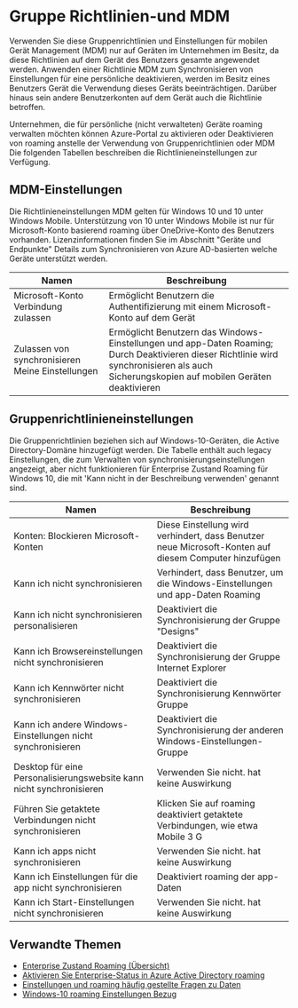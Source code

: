 <properties
    pageTitle="Gruppieren von Richtlinien-und MDM | Microsoft Azure"
    description="Informationen zum Gruppenrichtlinien und Mobilgerät Management (MDM)-Einstellungen, die auf Geräten im Unternehmen im Besitz verwendet werden soll. Diese Richtlinien werden auf dem Gerät des Benutzers gesamte angewendet."
    services="active-directory"
    keywords="Was sind Gruppe Richtlinie und MDM-Einstellungen für Enterprise Zustand Roaming, Enterprise Zustand Roaming, Windows Cloud"
    documentationCenter=""
    authors="femila"
    manager="swadhwa"
    editor="curtand"/>

<tags
    ms.service="active-directory"  
    ms.workload="identity"
    ms.tgt_pltfrm="na"
    ms.devlang="na"
    ms.topic="article"
    ms.date="09/27/2016"
    ms.author="femila"/>

# <a name="group-policy-and-mdm-settings"></a>Gruppe Richtlinien-und MDM

Verwenden Sie diese Gruppenrichtlinien und Einstellungen für mobilen Gerät Management (MDM) nur auf Geräten im Unternehmen im Besitz, da diese Richtlinien auf dem Gerät des Benutzers gesamte angewendet werden. Anwenden einer Richtlinie MDM zum Synchronisieren von Einstellungen für eine persönliche deaktivieren, werden im Besitz eines Benutzers Gerät die Verwendung dieses Geräts beeinträchtigen. Darüber hinaus sein andere Benutzerkonten auf dem Gerät auch die Richtlinie betroffen.

Unternehmen, die für persönliche (nicht verwalteten) Geräte roaming verwalten möchten können Azure-Portal zu aktivieren oder Deaktivieren von roaming anstelle der Verwendung von Gruppenrichtlinien oder MDM
Die folgenden Tabellen beschreiben die Richtlinieneinstellungen zur Verfügung.

## <a name="mdm-settings"></a>MDM-Einstellungen
Die Richtlinieneinstellungen MDM gelten für Windows 10 und 10 unter Windows Mobile.  Unterstützung von 10 unter Windows Mobile ist nur für Microsoft-Konto basierend roaming über OneDrive-Konto des Benutzers vorhanden.  Lizenzinformationen finden Sie im Abschnitt "Geräte und Endpunkte" Details zum Synchronisieren von Azure AD-basierten welche Geräte unterstützt werden.

| Namen                               | Beschreibung                                                          |
|------------------------------------|----------------------------------------------------------------------|
| Microsoft-Konto Verbindung zulassen | Ermöglicht Benutzern die Authentifizierung mit einem Microsoft-Konto auf dem Gerät |
| Zulassen von synchronisieren Meine Einstellungen             | Ermöglicht Benutzern das Windows-Einstellungen und app-Daten Roaming; Durch Deaktivieren dieser Richtlinie wird synchronisieren als auch Sicherungskopien auf mobilen Geräten deaktivieren                  |

## <a name="group-policy-settings"></a>Gruppenrichtlinieneinstellungen
Die Gruppenrichtlinien beziehen sich auf Windows-10-Geräten, die Active Directory-Domäne hinzugefügt werden. Die Tabelle enthält auch legacy Einstellungen, die zum Verwalten von synchronisierungseinstellungen angezeigt, aber nicht funktionieren für Enterprise Zustand Roaming für Windows 10, die mit 'Kann nicht in der Beschreibung verwenden' genannt sind.

| Namen                                | Beschreibung |
|-------------------------------------|-------------|
| Konten: Blockieren Microsoft-Konten  |Diese Einstellung wird verhindert, dass Benutzer neue Microsoft-Konten auf diesem Computer hinzufügen|
| Kann ich nicht synchronisieren                         |Verhindert, dass Benutzer, um die Windows-Einstellungen und app-Daten Roaming|
| Kann ich nicht synchronisieren personalisieren             |Deaktiviert die Synchronisierung der Gruppe "Designs"|
| Kann ich Browsereinstellungen nicht synchronisieren        |Deaktiviert die Synchronisierung der Gruppe Internet Explorer|
| Kann ich Kennwörter nicht synchronisieren               |Deaktiviert die Synchronisierung Kennwörter Gruppe|
| Kann ich andere Windows-Einstellungen nicht synchronisieren  |Deaktiviert die Synchronisierung der anderen Windows-Einstellungen-Gruppe|
| Desktop für eine Personalisierungswebsite kann nicht synchronisieren |Verwenden Sie nicht. hat keine Auswirkung|
| Führen Sie getaktete Verbindungen nicht synchronisieren  |Klicken Sie auf roaming deaktiviert getaktete Verbindungen, wie etwa Mobile 3 G|
| Kann ich apps nicht synchronisieren                    |Verwenden Sie nicht. hat keine Auswirkung|
|Kann ich Einstellungen für die app nicht synchronisieren             |Deaktiviert roaming der app-Daten|
|Kann ich Start-Einstellungen nicht synchronisieren           |Verwenden Sie nicht. hat keine Auswirkung|


## <a name="related-topics"></a>Verwandte Themen
- [Enterprise Zustand Roaming (Übersicht)](active-directory-windows-enterprise-state-roaming-overview.md)
- [Aktivieren Sie Enterprise-Status in Azure Active Directory roaming](active-directory-windows-enterprise-state-roaming-enable.md)
- [Einstellungen und roaming häufig gestellte Fragen zu Daten](active-directory-windows-enterprise-state-roaming-faqs.md)
- [Windows-10 roaming Einstellungen Bezug](active-directory-windows-enterprise-state-roaming-windows-settings-reference.md)
